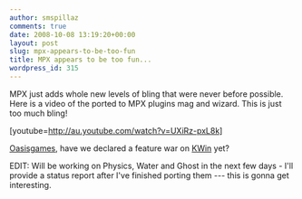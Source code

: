 ```yaml
---
author: smspillaz
comments: true
date: 2008-10-08 13:19:20+00:00
layout: post
slug: mpx-appears-to-be-too-fun
title: MPX appears to be too fun...
wordpress_id: 315
---
```


MPX just adds whole new levels of bling that were never before possible. Here is a video of the ported to MPX plugins mag and wizard. This is just too much bling!

[youtube=http://au.youtube.com/watch?v=UXiRz-pxL8k]

[Oasisgames](http://ogunderground.com/), have we declared a feature war on [KWin](http://www.youtube.com/watch?v=arZSxLuwv_E) yet?

EDIT: Will be working on Physics, Water and Ghost in the next few days - I'll provide a status report after I've finished porting them --- this is gonna get interesting.
